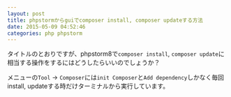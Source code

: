 ```yaml
---
layout: post
title: phpstormからguiでcomposer install, composer updateする方法
date: 2015-05-09 04:52:46
categories: php phpstorm
---
```

<p>タイトルのとおりですが、phpstorm8で<code>composer install</code>, <code>composer update</code>に相当する操作をするにはどうしたらいいのでしょうか？</p>

<p>メニューの<code>Tool</code> -> <code>Composer</code>には<code>init Composer</code>と<code>Add dependency</code>しかなく毎回install, updateする時だけターミナルから実行しています。</p>
